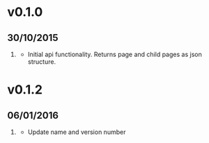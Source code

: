 # v0.1.0
## 30/10/2015

1. [](#new)
    * Initial api functionality. Returns page and child pages as json structure.

# v0.1.2
## 06/01/2016

1. [](#update)
    * Update name and version number